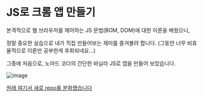 # JS로 크롬 앱 만들기

본격적으로 웹 브라우저를 제어하는 JS 문법(BOM, DOM)에 대한 이론을 배웠으니,  

정말 중요한 실습으로 내가 직접 만들어보는 재미를 즐겨볼려 합니다. (그동안 너무 비효율적으로 이론만 공부한게 후회되네요...)

그중에 처음으로, 노마드 코더의 간단한 바닐라 JS로 앱을 만들어 보았습니다. 

![image](https://user-images.githubusercontent.com/48408417/85160792-c864a180-b299-11ea-9bac-8a0043ac17af.png)


[원래 여기서 새로 repo를 분화했습니다](https://github.com/Kimdonghyeon7645/JS_for_WebBrowser)